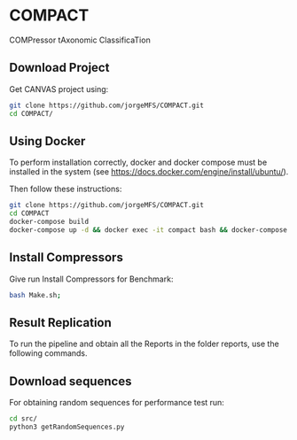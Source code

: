 # COMPACT
COMPressor tAxonomic ClassificaTion


## Download Project
Get CANVAS project using:
```bash
git clone https://github.com/jorgeMFS/COMPACT.git
cd COMPACT/
```

## Using Docker
To perform installation correctly, docker and docker compose must be installed in the system (see https://docs.docker.com/engine/install/ubuntu/). 


Then follow these instructions:
```sh
git clone https://github.com/jorgeMFS/COMPACT.git
cd COMPACT
docker-compose build
docker-compose up -d && docker exec -it compact bash && docker-compose down
```

## Install Compressors
Give run Install Compressors for Benchmark:
``` bash
bash Make.sh;
```

## Result Replication
To run the pipeline and obtain all the Reports in the folder reports, use the following commands.




## Download sequences
For obtaining random sequences for performance test run:

``` bash
cd src/
python3 getRandomSequences.py 
```